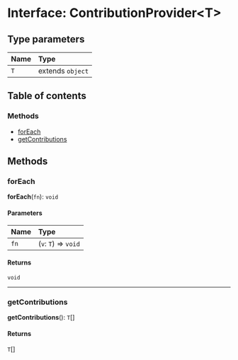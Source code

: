 # Interface: ContributionProvider\<T>

## Type parameters

| Name | Type |
| :------ | :------ |
| `T` | extends `object` |

## Table of contents

### Methods

* [forEach](/auto-docs/fixed-layout-editor/interfaces/ContributionProvider.md#foreach)
* [getContributions](/auto-docs/fixed-layout-editor/interfaces/ContributionProvider.md#getcontributions)

## Methods

### forEach

**forEach**(`fn`): `void`

#### Parameters

| Name | Type |
| :------ | :------ |
| `fn` | (`v`: `T`) => `void` |

#### Returns

`void`

***

### getContributions

**getContributions**(): `T`\[]

#### Returns

`T`\[]
